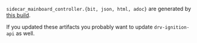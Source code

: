 `sidecar_mainboard_controller.{bit, json, html, adoc}` are generated by
[this build](https://github.com/oxidecomputer/quartz/actions/runs/12240234140).

If you updated these artifacts you probably want to update `drv-ignition-api` as well.
